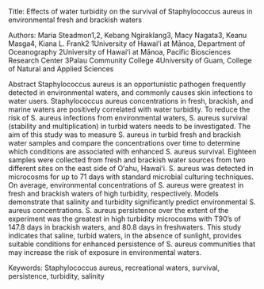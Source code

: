 Title: Effects of water turbidity on the survival of Staphylococcus aureus in environmental fresh and brackish waters
 
Authors: Maria Steadmon1,2, Kebang Ngiraklang3, Macy Nagata3, Keanu Masga4, Kiana L. Frank2
1University of Hawaiʻi at Mānoa, Department of Oceanography
2University of Hawaiʻi at Mānoa, Pacific Biosciences Research Center
3Palau Community College
4University of Guam, College of Natural and Applied Sciences

 
Abstract
Staphylococcus aureus is an opportunistic pathogen frequently detected in environmental waters, and commonly causes skin infections to water users. Staphylococcus aureus concentrations in fresh, brackish, and marine waters are positively correlated with water turbidity. To reduce the risk of S. aureus infections from environmental waters, S. aureus survival (stability and multiplication) in turbid waters needs to be investigated. The aim of this study was to measure S. aureus in turbid fresh and brackish water samples and compare the concentrations over time to determine which conditions are associated with enhanced S. aureus survival. Eighteen samples were collected from fresh and brackish water sources from two different sites on the east side of Oʻahu, Hawaiʻi. S. aureus was detected in microcosms for up to 71 days with standard microbial culturing techniques. On average, environmental concentrations of S. aureus were greatest in fresh and brackish waters of high turbidity, respectively. Models demonstrate that salinity and turbidity significantly predict environmental S. aureus concentrations. S. aureus persistence over the extent of the experiment was the greatest in high turbidity microcosms with T90’s of 147.8 days in brackish waters, and 80.8 days in freshwaters. This study indicates that saline, turbid waters, in the absence of sunlight, provides suitable conditions for enhanced persistence of S. aureus communities that may increase the risk of exposure in environmental waters.

Keywords: Staphylococcus aureus, recreational waters, survival, persistence, turbidity, salinity 

